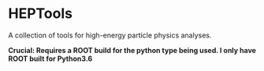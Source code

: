 # HEPTools

A collection of tools for high-energy particle physics analyses.

**Crucial: Requires a ROOT build for the python type being used. I only have ROOT built for Python3.6**
